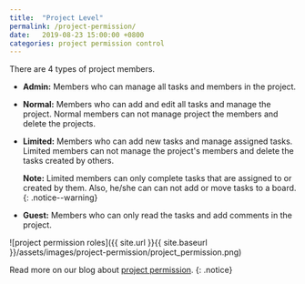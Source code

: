 ```yaml
---
title:  "Project Level"
permalink: /project-permission/
date:   2019-08-23 15:00:00 +0800
categories: project permission control
---
```

There are 4 types of project members.

- **Admin:** Members who can manage all tasks and members in the project.

- **Normal:** Members who can add and edit all tasks and manage the project. Normal members can not manage project the members and delete the projects. 

- **Limited:** Members who can add new tasks and manage assigned tasks. Limited members can not manage the project's members and delete the tasks created by others.

	**Note:** Limited members can only complete tasks that are assigned to or created by them. Also, he/she can can not add or move tasks to a board. 
	{: .notice--warning}

- **Guest:** Members who can only read the tasks and add comments in the project.

![project permission roles]({{ site.url }}{{ site.baseurl }}/assets/images/project-permission/project_permission.png)


Read more on our blog about [project permission](https://quire.io/blog/p/Roles-&-Permissions-in-Quire.html). 
{: .notice}

